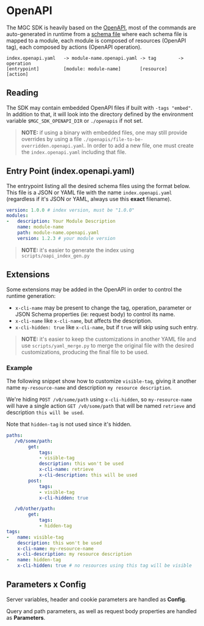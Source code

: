 # OpenAPI

The MGC SDK is heavily based on the
[OpenAPI](https://www.openapis.org/),
most of the commands are auto-generated in runtime from a
[schema file](https://spec.openapis.org/oas/latest.html)
where each schema file is mapped to a module, each module is composed of
resources (OpenAPI tag), each composed by actions (OpenAPI operation).

```
index.openapi.yaml   -> module-name.openapi.yaml -> tag        -> operation
[entrypoint]         [module: module-name]       [resource]    [action]
```

## Reading

The SDK may contain embedded OpenAPI files if built with `-tags "embed"`.
In addition to that, it will look into the directory defined by the
environment variable `$MGC_SDK_OPENAPI_DIR` or `./openapis` if not set.

> **NOTE:**
> if using a binary with embedded files, one may still provide overrides
> by using a file `./openapis/file-to-be-overridden.openapi.yaml`.
> In order to add a new file, one must create the `index.openapi.yaml`
> including that file.


## Entry Point (index.openapi.yaml)

The entrypoint listing all the desired schema files using the format below.
This file is a JSON or YAML file with the name `index.openapi.yaml`
(regardless if it's JSON or YAML, always use this **exact** filename).

```yaml
version: 1.0.0 # index version, must be "1.0.0"
modules:
-   description: Your Module Description
    name: module-name
    path: module-name.openapi.yaml
    version: 1.2.3 # your module version
```

> **NOTE:**
> it's easier to generate the index using `scripts/oapi_index_gen.py`


## Extensions

Some extensions may be added in the OpenAPI in order to control the
runtime generation:

* `x-cli-name` may be present to change the tag, operation, parameter
  or JSON Schema properties (ie: request body) to control its name.
* `x-cli-name` like `x-cli-name`, but affects the description.
* `x-cli-hidden: true` like `x-cli-name`, but if `true` will skip
  using such entry.

> **NOTE:**
> it's easier to keep the customizations in another YAML file and use
> `scripts/yaml_merge.py` to merge the original file with the
> desired customizations, producing the final file to be used.

### Example

The following snippet show how to customize `visible-tag`, giving it
another name `my-resource-name` and description `my resource description`.

We're hiding `POST /v0/some/path` using `x-cli-hidden`, so
`my-resource-name` will have a single action `GET /v0/some/path` that
will be named `retrieve` and description `this will be used`.

Note that `hidden-tag` is not used since it's hidden.

```yaml
paths:
   /v0/some/path:
        get:
            tags:
            - visible-tag
            description: this won't be used
            x-cli-name: retrieve
            x-cli-description: this will be used
        post:
            tags:
            - visible-tag
            x-cli-hidden: true

   /v0/other/path:
        get:
            tags:
            - hidden-tag
tags:
-   name: visible-tag
    description: this won't be used
    x-cli-name: my-resource-name
    x-cli-description: my resource description
-   name: hidden-tag
    x-cli-hidden: true # no resources using this tag will be visible
```

## Parameters x Config

Server variables, header and cookie parameters are handled as **Config**.

Query and path parameters, as well as request body properties are
handled as **Parameters**.
